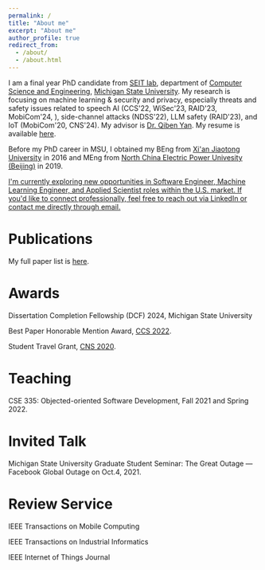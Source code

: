 ```yaml
---
permalink: /
title: "About me"
excerpt: "About me"
author_profile: true
redirect_from: 
  - /about/
  - /about.html
---
```


I am a final year PhD candidate from [SEIT lab](https://seit.egr.msu.edu/), department of [Computer Science and Engineering](https://cse.msu.edu/), [Michigan State University](https://msu.edu/). My research is focusing on machine learning & security and privacy, especially threats and safety issues related to speech AI (CCS'22, WiSec'23, RAID'23, MobiCom'24, ), side-channel attacks (NDSS'22), LLM safety (RAID'23), and IoT (MobiCom'20, CNS'24). My advisor is [Dr. Qiben Yan](https://cse.msu.edu/~qyan/). My resume is available [here](https://yuandaw.github.io//files/YuandaWang_CV.pdf).  

Before my PhD career in MSU, I obtained my BEng from [Xi'an Jiaotong University](http://en.xjtu.edu.cn/) in 2016 and MEng from [North China Electric Power Univesity (Beijing)](https://english.ncepu.edu.cn/) in 2019. 

[I'm currently exploring new opportunities in Software Engineer, Machine Learning Engineer, and Applied Scientist roles within the U.S. market. If you'd like to connect professionally, feel free to reach out via LinkedIn or contact me directly through email.](https://www.linkedin.com/in/yuanda-wang-a52663179/)

Publications
======
My full paper list is [here](https://yuandaw.github.io/publications/).

Awards
======

Dissertation Completion Fellowship (DCF) 2024, Michigan State University

Best Paper Honorable Mention Award, [CCS 2022](https://www.sigsac.org/ccs/CCS2022/).

Student Travel Grant, [CNS 2020](https://cns2020.ieee-cns.org/).

Teaching
======
CSE 335: Objected-oriented Software Development, Fall 2021 and Spring 2022.  

Invited Talk
======
Michigan State University Graduate Student Seminar: The Great Outage — Facebook Global Outage on Oct.4, 2021.

Review Service
======
IEEE Transactions on Mobile Computing 

IEEE Transactions on Industrial Informatics

IEEE Internet of Things Journal

<script type='text/javascript' id='clustrmaps' src='//cdn.clustrmaps.com/map_v2.js?cl=04aa44&w=243&t=n&d=v7MlErWIlGyWy2W4NRYHD1iOxc-4713pg6VsacZGAFQ&co=a8d7f9&cmn=cc3a4d&cmo=ffffff'></script>